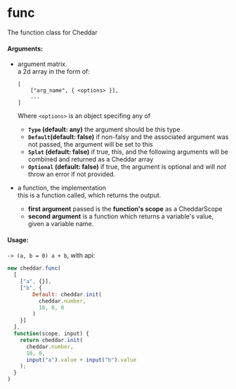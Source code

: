 # func

The function class for Cheddar

#### Arguments:
 - argument matrix.  
   a 2d array in the form of:
   ```
   [
       ["arg_name", { <options> }],
       ...
   ]
   ```
   Where `<options>` is an object specifing any of
   - **`Type` (default: any)** the argument should be this type
   - **`Default`(default: false)** if non-falsy and the associated argument was not passed, the argument will be set to this
   - **`Splat` (default: false)** if true, this, and the following arguments will be combined and returned as a Cheddar array
   - **`Optional` (default: false)** if true, the argument is optional and will _not_ throw an error if not provided.
 - a function, the implementation  
   this is a function called, which returns the output.
   
   - **first argument** passed is the **function's scope** as a CheddarScope
   - **second argument** is a function which returns a variable's value, given a variable name.

#### Usage:
`-> (a, b = 0) a + b`, with api:
```js
new cheddar.func(
  [
    ["a", {}],
    ["b", {
        Default: cheddar.init(
          cheddar.number,
          10, 0, 0
        )
    }]
  ],
  function(scope, input) {
    return cheddar.init(
      cheddar.number,
      10, 0,
      input("a").value + input("b").value
    );
  }
)
```
